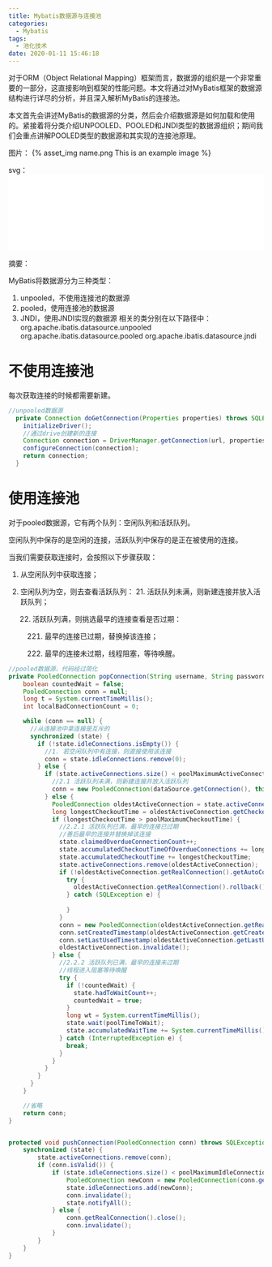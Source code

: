 ```yaml
---
title: Mybatis数据源与连接池
categories:
  - Mybatis
tags:
  - 池化技术
date: 2020-01-11 15:46:18
---
```




对于ORM（Object Relational Mapping）框架而言，数据源的组织是一个非常重要的一部分，这直接影响到框架的性能问题。本文将通过对MyBatis框架的数据源结构进行详尽的分析，并且深入解析MyBatis的连接池。

本文首先会讲述MyBatis的数据源的分类，然后会介绍数据源是如何加载和使用的。紧接着将分类介绍UNPOOLED、POOLED和JNDI类型的数据源组织；期间我们会重点讲解POOLED类型的数据源和其实现的连接池原理。





图片： {% asset_img name.png This is an example image %} 

svg：<embed src="AQS_queue.svg" width="100%" type="image/svg+xml"/>

 摘要：<!-- more --> 


MyBatis将数据源分为三种类型：
1. unpooled，不使用连接池的数据源
2. pooled，使用连接池的数据源
3. JNDI，使用JNDI实现的数据源
相关的类分别在以下路径中：
org.apache.ibatis.datasource.unpooled
org.apache.ibatis.datasource.pooled
org.apache.ibatis.datasource.jndi



# 不使用连接池

每次获取连接的时候都需要新建。


```java
//unpooled数据源
  private Connection doGetConnection(Properties properties) throws SQLException {
    initializeDriver();
    //通过drive创建新的连接
    Connection connection = DriverManager.getConnection(url, properties);
    configureConnection(connection);
    return connection;
  }
```



# 使用连接池

对于pooled数据源，它有两个队列：空闲队列和活跃队列。

空闲队列中保存的是空闲的连接，活跃队列中保存的是正在被使用的连接。

当我们需要获取连接时，会按照以下步骤获取：

1. 从空闲队列中获取连接；
2. 空闲队列为空，则去查看活跃队列：
   21. 活跃队列未满，则新建连接并放入活跃队列；
   
   22. 活跃队列满，则挑选最早的连接查看是否过期：
   
       221. 最早的连接已过期，替换掉该连接；
   
       222. 最早的连接未过期，线程阻塞，等待唤醒。

```java
//pooled数据源，代码经过简化
private PooledConnection popConnection(String username, String password) throws SQLException {
    boolean countedWait = false;
    PooledConnection conn = null;
    long t = System.currentTimeMillis();
    int localBadConnectionCount = 0;

    while (conn == null) {
      //从连接池中拿连接是互斥的
      synchronized (state) {
        if (!state.idleConnections.isEmpty()) {
          //1. 若空闲队列中有连接，则直接使用该连接
          conn = state.idleConnections.remove(0);
        } else {
          if (state.activeConnections.size() < poolMaximumActiveConnections) {
            //2.1 活跃队列未满，则新建连接并放入活跃队列
            conn = new PooledConnection(dataSource.getConnection(), this);
          } else {
            PooledConnection oldestActiveConnection = state.activeConnections.get(0);
            long longestCheckoutTime = oldestActiveConnection.getCheckoutTime();
            if (longestCheckoutTime > poolMaximumCheckoutTime) {
              //2.2.1 活跃队列已满，最早的连接已过期
              //善后最早的连接并替换掉该连接
              state.claimedOverdueConnectionCount++;
              state.accumulatedCheckoutTimeOfOverdueConnections += longestCheckoutTime;
              state.accumulatedCheckoutTime += longestCheckoutTime;
              state.activeConnections.remove(oldestActiveConnection);
              if (!oldestActiveConnection.getRealConnection().getAutoCommit()) {
                try {
                  oldestActiveConnection.getRealConnection().rollback();
                } catch (SQLException e) {
                
                }
              }
              conn = new PooledConnection(oldestActiveConnection.getRealConnection(), this);
              conn.setCreatedTimestamp(oldestActiveConnection.getCreatedTimestamp());
              conn.setLastUsedTimestamp(oldestActiveConnection.getLastUsedTimestamp());
              oldestActiveConnection.invalidate();
            } else {
              //2.2.2 活跃队列已满，最早的连接未过期
              //线程进入阻塞等待唤醒
              try {
                if (!countedWait) {
                  state.hadToWaitCount++;
                  countedWait = true;
                }
                long wt = System.currentTimeMillis();
                state.wait(poolTimeToWait);
                state.accumulatedWaitTime += System.currentTimeMillis() - wt;
              } catch (InterruptedException e) {
                break;
              }
            }
          }
        }
      }
    }

    //省略
    return conn;
}


protected void pushConnection(PooledConnection conn) throws SQLException {
    synchronized (state) {
        state.activeConnections.remove(conn);
        if (conn.isValid()) {
            if (state.idleConnections.size() < poolMaximumIdleConnections && conn.getConnectionTypeCode() == expectedConnectionTypeCode) {
                PooledConnection newConn = new PooledConnection(conn.getRealConnection(), this);
                state.idleConnections.add(newConn);
                conn.invalidate();
                state.notifyAll();
            } else {
                conn.getRealConnection().close();
                conn.invalidate();
            }
        }
    }
}
```

